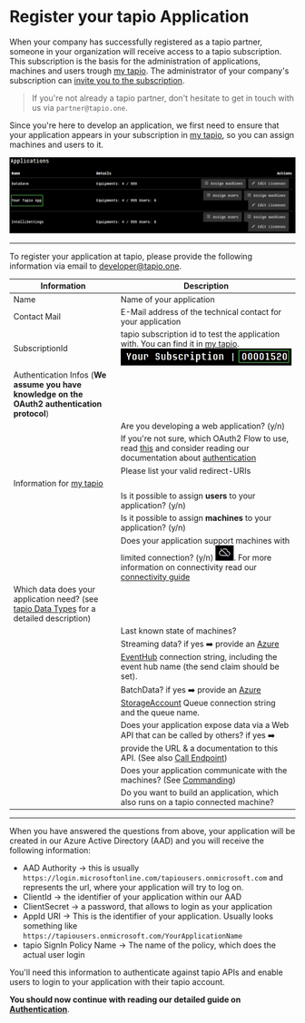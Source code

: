 
# Register your tapio Application

When your company has successfully registered as a tapio partner, someone in your organization will receive access to a tapio subscription. This subscription is the basis for the administration of applications, machines and users trough [my tapio](https://my.tapio.one). The administrator of your company's subscription can [invite you to the subscription](https://www.youtube.com/watch?v=GDBBNllL-Q8).  

> If you're not already a tapio partner, don't hesitate to get in touch with us via `partner@tapio.one`.

Since you're here to develop an application, we first need to ensure that your application appears in your subscription in [my tapio](https://my.tapio.one), so you can assign machines and users to it.

![my tapio Applications](../../static/img/docs/AdminPortalApplications.png)

_____________________________________________________________________

To register your application at tapio, please provide the following information via email to developer@tapio.one.

| Information                                                                                                                     | Description                                                                                                                                                                                                                          |
| ------------------------------------------------------------------------------------------------------------------------------- | ------------------------------------------------------------------------------------------------------------------------------------------------------------------------------------------------------------------------------------ |
| Name                                                                                                                            | Name of your application                                                                                                                                                                                                             |
| Contact Mail                                                                                                                    | E-Mail address of the technical contact for your application                                                                                                                                                                         |
| SubscriptionId                                                                                                                  | tapio subscription id to test the application with. You can find it in [my tapio](https://my.tapio.one). ![tapio Subscription Id](../../static/img/docs/TapioSubscriptionId.png)                                                     |
| Authentication Infos (**We assume you have knowledge on the OAuth2 authentication protocol**)                                   |                                                                                                                                                                                                                                      |
|                                                                                                                                 | Are you developing a web application? (y/n)                                                                                                                                                                                          |
|                                                                                                                                 | If you're not sure, which OAuth2 Flow to use, read [this](https://auth0.com/docs/api-auth/which-oauth-flow-to-use) and consider reading our documentation about [authentication](./Authentication)                                   |
|                                                                                                                                 | Please list your valid redirect-URIs                                                                                                                                                                                                 |
| Information for [my tapio](https://my.tapio.one)                                                                                |                                                                                                                                                                                                                                      |
|                                                                                                                                 | Is it possible to assign **users** to your application? (y/n)                                                                                                                                                                        |
|                                                                                                                                 | Is it possible to assign **machines** to your application? (y/n)                                                                                                                                                                     |
|                                                                                                                                 | Does your application support machines with limited connection? (y/n) ![Offline Machine](../../static/img/docs/OfflineMachine.png). For more information on connectivity read our [connectivity guide](../machine-data/Connectivity) |
| Which data does your application need? (see [tapio Data Types](../machine-data/TapioDataCategories) for a detailed description) |                                                                                                                                                                                                                                      |
|                                                                                                                                 | Last known state of machines?                                                                                                                                                                                                        |
|                                                                                                                                 | Streaming data? if yes :arrow_right: provide an [Azure EventHub](https://azure.microsoft.com/de-de/services/event-hubs/) connection string, including the event hub name (the send claim should be set).                             |
|                                                                                                                                 | BatchData? if yes :arrow_right: provide an [Azure StorageAccount](https://azure.microsoft.com/de-de/services/storage/) Queue connection string and the queue name.                                                                   |
|                                                                                                                                 | Does your application expose data via a Web API that can be called by others? if yes :arrow_right: provide the URL & a documentation to this API. (See also [Call Endpoint](../Manufacturer/CloudConnector/CallEndpoint))            |
|                                                                                                                                 | Does your application communicate with the machines? (See  [Commanding](../machine-data/Commanding))                                                                                                                                 |
|                                                                                                                                 | Do you want to build an application, which also runs on a tapio connected machine?                                                                                                                                                   |

_____________________________________________________________________

When you have answered the questions from above, your application will be created in our Azure Active Directory (AAD) and you will receive the following information:

* AAD Authority &rightarrow; this is usually `https://login.microsoftonline.com/tapiousers.onmicrosoft.com` and represents the url, where your application will try to log on.
* ClientId &rightarrow; the identifier of your application within our AAD
* ClientSecret &rightarrow; a password, that allows to login as your application
* AppId URI &rightarrow; This is the identifier of your application. Usually looks something like `https://tapiousers.onmicrosoft.com/YourApplicationName`
* tapio SignIn Policy Name &rightarrow; The name of the policy, which does the actual user login

You'll need this information to authenticate against tapio APIs and enable users to login to your application with their tapio account.

**You should now continue with reading our detailed guide on** [**Authentication**](./Authentication).
